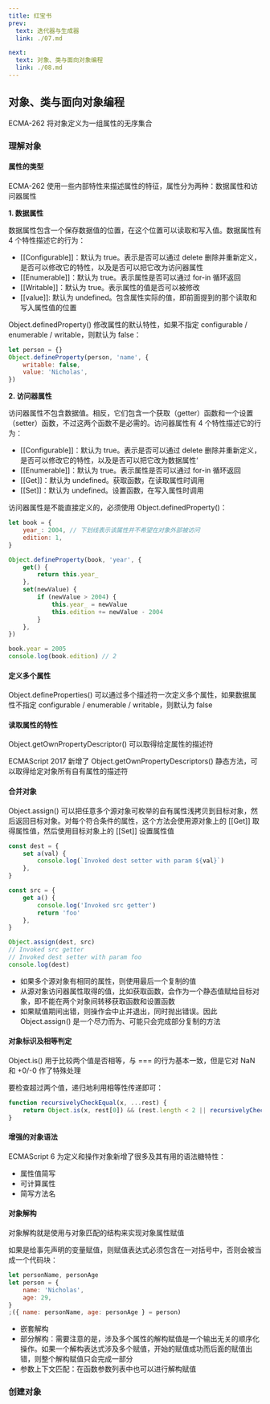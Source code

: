 ```yaml
---
title: 红宝书
prev:
  text: 迭代器与生成器
  link: ./07.md

next:
  text: 对象、类与面向对象编程
  link: ./08.md
---
```


## 对象、类与面向对象编程

ECMA-262 将对象定义为一组属性的无序集合

### 理解对象

#### 属性的类型

ECMA-262 使用一些内部特性来描述属性的特征，属性分为两种：数据属性和访问器属性

**1. 数据属性**

数据属性包含一个保存数据值的位置，在这个位置可以读取和写入值。数据属性有 4 个特性描述它的行为：

- [[Configurable]]：默认为 true。表示是否可以通过 delete 删除并重新定义，是否可以修改它的特性，以及是否可以把它改为访问器属性
- [[Enumerable]]：默认为 true。表示属性是否可以通过 for-in 循环返回
- [[Writable]]：默认为 true。表示属性的值是否可以被修改
- [[value]]: 默认为 undefined。包含属性实际的值，即前面提到的那个读取和写入属性值的位置

Object.definedProperty() 修改属性的默认特性，如果不指定 configurable / enumerable / writable，则默认为 false：

```js
let person = {}
Object.defineProperty(person, 'name', {
	writable: false,
	value: 'Nicholas',
})
```

**2. 访问器属性**

访问器属性不包含数据值。相反，它们包含一个获取（getter）函数和一个设置（setter）函数，不过这两个函数不是必需的。访问器属性有 4 个特性描述它的行为：

- [[Configurable]]：默认为 true。表示是否可以通过 delete 删除并重新定义，是否可以修改它的特性，以及是否可以把它改为数据属性‘
- [[Enumerable]]：默认为 true。表示属性是否可以通过 for-in 循环返回
- [[Get]]：默认为 undefined。获取函数，在读取属性时调用
- [[Set]]：默认为 undefined。设置函数，在写入属性时调用

访问器属性是不能直接定义的，必须使用 Object.definedProperty()：

```js
let book = {
	year_: 2004, // 下划线表示该属性并不希望在对象外部被访问
	edition: 1,
}

Object.defineProperty(book, 'year', {
	get() {
		return this.year_
	},
	set(newValue) {
		if (newValue > 2004) {
			this.year_ = newValue
			this.edition += newValue - 2004
		}
	},
})

book.year = 2005
console.log(book.edition) // 2
```

#### 定义多个属性

Object.defineProperties() 可以通过多个描述符一次定义多个属性，如果数据属性不指定 configurable / enumerable / writable，则默认为 false

#### 读取属性的特性

Object.getOwnPropertyDescriptor() 可以取得给定属性的描述符

ECMAScript 2017 新增了 Object.getOwnPropertyDescriptors() 静态方法，可以取得给定对象所有自有属性的描述符

#### 合并对象

Object.assign() 可以把任意多个源对象可枚举的自有属性浅拷贝到目标对象，然后返回目标对象。对每个符合条件的属性，这个方法会使用源对象上的 [[Get]] 取得属性值，然后使用目标对象上的 [[Set]] 设置属性值

```js
const dest = {
	set a(val) {
		console.log(`Invoked dest setter with param ${val}`)
	},
}

const src = {
	get a() {
		console.log('Invoked src getter')
		return 'foo'
	},
}

Object.assign(dest, src)
// Invoked src getter
// Invoked dest setter with param foo
console.log(dest)
```

- 如果多个源对象有相同的属性，则使用最后一个复制的值
- 从源对象访问器属性取得的值，比如获取函数，会作为一个静态值赋给目标对象，即不能在两个对象间转移获取函数和设置函数
- 如果赋值期间出错，则操作会中止并退出，同时抛出错误。因此 Object.assign() 是一个尽力而为、可能只会完成部分复制的方法

#### 对象标识及相等判定

Object.is() 用于比较两个值是否相等，与 === 的行为基本一致，但是它对 NaN 和 +0/-0 作了特殊处理

要检查超过两个值，递归地利用相等性传递即可：

```js
function recursivelyCheckEqual(x, ...rest) {
	return Object.is(x, rest[0]) && (rest.length < 2 || recursivelyCheckEqual(...rest))
}
```

#### 增强的对象语法

ECMAScript 6 为定义和操作对象新增了很多及其有用的语法糖特性：

- 属性值简写
- 可计算属性
- 简写方法名

#### 对象解构

对象解构就是使用与对象匹配的结构来实现对象属性赋值

如果是给事先声明的变量赋值，则赋值表达式必须包含在一对括号中，否则会被当成一个代码块：

```js
let personName, personAge
let person = {
	name: 'Nicholas',
	age: 29,
}
;({ name: personName, age: personAge } = person)
```

- 嵌套解构
- 部分解构：需要注意的是，涉及多个属性的解构赋值是一个输出无关的顺序化操作。如果一个解构表达式涉及多个赋值，开始的赋值成功而后面的赋值出错，则整个解构赋值只会完成一部分
- 参数上下文匹配：在函数参数列表中也可以进行解构赋值

### 创建对象
